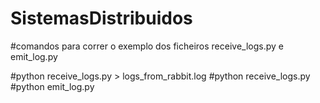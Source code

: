 # SistemasDistribuidos
#comandos para correr o exemplo dos ficheiros  receive_logs.py e emit_log.py

#python receive_logs.py > logs_from_rabbit.log
#python receive_logs.py
#python emit_log.py
